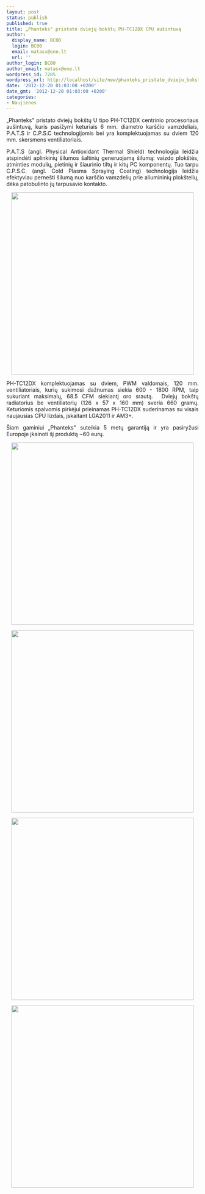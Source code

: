 ```yaml
---
layout: post
status: publish
published: true
title: „Phanteks" pristatė dviejų bokštų PH-TC12DX CPU aušintuvą
author:
  display_name: BC00
  login: BC00
  email: matasx@one.lt
  url: ''
author_login: BC00
author_email: matasx@one.lt
wordpress_id: 7285
wordpress_url: http://localhost/site/new/phanteks_pristate_dvieju_bokstu_phtc12dx_cpu_ausintuva/
date: '2012-12-20 01:03:00 +0200'
date_gmt: '2012-12-20 01:03:00 +0200'
categories:
- Naujienos
---
```

<p style="text-align: justify;">
	&bdquo;Phanteks&quot; pristato dviejų bok&scaron;tų U tipo PH-TC12DX centrinio procesoriaus au&scaron;intuvą, kuris pasižymi keturiais 6 mm. diametro kar&scaron;čio vamzdeliais, P.A.T.S ir C.P.S.C technologijomis bei yra komplektuojamas su dviem 120 mm. skersmens ventiliatoriais.</p>
<p style="text-align: justify;">
	P.A.T.S (angl. Physical Antioxidant Thermal Shield) technologija leidžia atspindėti aplinkinių &scaron;ilumos &scaron;altinių generuojamą &scaron;ilumą: vaizdo plok&scaron;tės, atminties modulių, pietinių ir &scaron;iaurinio tiltų ir kitų PC komponentų. Tuo tarpu C.P.S.C. (angl. Cold Plasma Spraying Coating) technologija leidžia efektyviau perne&scaron;ti &scaron;ilumą nuo kar&scaron;čio vamzdelių prie aliumininių plok&scaron;telių, dėka patobulinto jų tarpusavio kontakto.</p>
<p style="text-align: center;">
	<img alt="" src="http://technews.lt/userfiles/Phanteks_0004_Layer+1.jpg" style="width: 478px; height: 478px;" /></p>
<p style="text-align: justify;">
	PH-TC12DX komplektuojamas su dviem, PWM valdomais, 120 mm. ventiliatoriais, kurių sukimosi dažnumas siekia 600 - 1800 RPM, taip sukuriant maksimalų, 68.5 CFM siekiantį oro srautą.&nbsp; Dviejų bok&scaron;tų radiatorius be ventiliatorių (126 x 57 x 160 mm) sveria 660 gramų. Keturiomis spalvomis pirkėjui prieinamas PH-TC12DX suderinamas su visais naujausias CPU lizdais, įskaitant LGA2011 ir AM3+.</p>
<p style="text-align: justify;">
	&Scaron;iam gaminiui &bdquo;Phanteks&quot; suteikia 5 metų garantiją ir yra pasiryžusi Europoje įkainoti &scaron;į produktą ~60 eurų.</p>
<p style="text-align: center;">
	<img alt="" src="http://technews.lt/userfiles/Phanteks2_0000_Layer+3.jpg" style="width: 478px; height: 478px;" /></p>
<p style="text-align: center;">
	<img alt="" src="http://technews.lt/userfiles/Phanteks2_0002_Layer+1.jpg" style="width: 478px; height: 478px;" /></p>
<p style="text-align: center;">
	<img alt="" src="http://technews.lt/userfiles/Phanteks2_0001_Layer+2.jpg" style="width: 478px; height: 478px;" /></p>
<p style="text-align: center;">
	<img alt="" src="http://technews.lt/userfiles/Phanteks_0002_Layer+3.jpg" style="width: 478px; height: 478px;" /></p>
